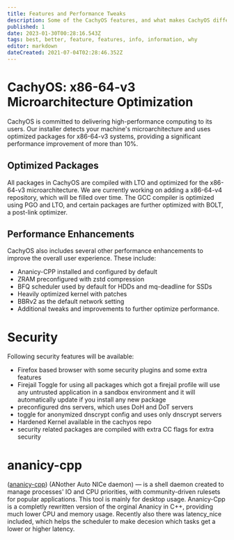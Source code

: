 ```yaml
---
title: Features and Performance Tweaks
description: Some of the CachyOS features, and what makes CachyOS different.
published: 1
date: 2023-01-30T00:28:16.543Z
tags: best, better, feature, features, info, information, why
editor: markdown
dateCreated: 2021-07-04T02:28:46.352Z
---
```


CachyOS: x86-64-v3 Microarchitecture Optimization
=================================================

CachyOS is committed to delivering high-performance computing to its users. Our installer detects your machine's microarchitecture and uses optimized packages for x86-64-v3 systems, providing a significant performance improvement of more than 10%.

Optimized Packages
------------------

All packages in CachyOS are compiled with LTO and optimized for the x86-64-v3 microarchitecture. We are currently working on adding a x86-64-v4 repository, which will be filled over time. The GCC compiler is optimized using PGO and LTO, and certain packages are further optimized with BOLT, a post-link optimizer.

Performance Enhancements
------------------------

CachyOS also includes several other performance enhancements to improve the overall user experience. These include:

*   Ananicy-CPP installed and configured by default
*   ZRAM preconfigured with zstd compression
*   BFQ scheduler used by default for HDDs and mq-deadline for SSDs
*   Heavily optimized kernel with patches
*   BBRv2 as the default network setting
*   Additional tweaks and improvements to further optimize performance.

# Security

Following security features will be available:

- Firefox based browser with some security plugins and some extra features
- Firejail Toggle for using all packages which got a firejail profile will use any untrusted application in a sandbox environment and it will automatically update if you install any new package
- preconfigured dns servers, which uses DoH and DoT servers
- toggle for anonymized dnscrypt config and uses only dnscrypt servers
- Hardened Kernel available in the cachyos repo
- security related packages are compiled with extra CC flags for extra security

# ananicy-cpp

([ananicy-cpp](https://gitlab.com/ananicy-cpp/ananicy-cpp)) (ANother Auto NICe daemon) — is a shell daemon created to manage processes' IO and CPU priorities, with community-driven rulesets for popular applications. This tool is mainly for desktop usage. Ananicy-Cpp is a completly rewritten version of the orginal Ananicy in C++, providing much lower CPU and memory usage.
Recently also there was latency_nice included, which helps the scheduler to make decesion which tasks get a lower or higher latency.
